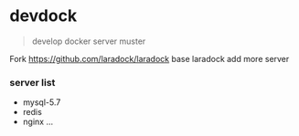 
# devdock

> develop docker server muster

Fork https://github.com/laradock/laradock base laradock add more server

### server list

- mysql-5.7
- redis
- nginx
...
